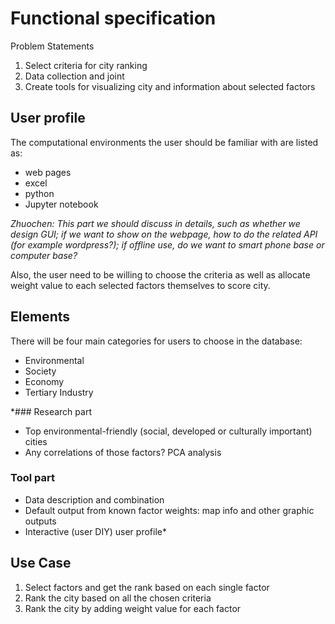 # Functional specification

Problem Statements
1. Select criteria for city ranking
2. Data collection and joint
3. Create tools for visualizing city and information about selected factors

## User profile

  The computational environments the user should be familiar with are listed as:
  - web pages
  - excel
  - python
  - Jupyter notebook
  
  *Zhuochen: This part we should discuss in details, such as whether we design GUI; if we want to show on the webpage, how to do the related API (for example wordpress?); if offline use, do we want to smart phone base or computer base?*

  Also, the user need to be willing to choose the criteria as well as allocate
  weight value to each selected factors themselves to score city.

## Elements

  There will be four main categories for users to choose in the database:
  - Environmental
  - Society
  - Economy
  - Tertiary Industry

*### Research part

 - Top environmental-friendly (social, developed or culturally important) cities
 - Any correlations of those factors? PCA analysis

### Tool part

- Data description and combination
- Default output from known factor weights: map info and other graphic outputs
- Interactive (user DIY) user profile*



## Use Case
  1. Select factors and get the rank based on each single factor
  2. Rank the city based on all the chosen criteria
  3. Rank the city by adding weight value for each factor
